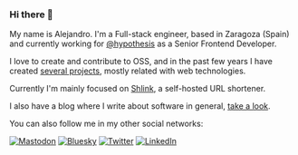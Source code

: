 ### Hi there 👋

My name is Alejandro. I'm a Full-stack engineer, based in Zaragoza (Spain) and currently working for [@hypothesis](https://github.com/hypothesis) as a Senior Frontend Developer.

I love to create and contribute to OSS, and in the past few years I have created [several projects](https://github.com/acelaya?tab=repositories), mostly related with web technologies.

Currently I'm mainly focused on [Shlink](https://shlink.io/), a self-hosted URL shortener.

I also have a blog where I write about software in general, [take a look](https://alejandrocelaya.blog).

You can also follow me in my other social networks:

<a rel="me" href="https://mastodon.social/@acelaya"><img src="https://img.shields.io/static/v1?label=&amp;message=Mastodon&amp;color=6364FF&amp;logo=mastodon&amp;style=for-the-badge&amp;logoColor=white" alt="Mastodon"></a>
[![Bluesky](https://img.shields.io/static/v1?label=&message=Bluesky&color=0285FF&logo=bluesky&style=for-the-badge&logoColor=white)](https://bsky.app/profile/acelaya.bsky.social)
[![Twitter](https://img.shields.io/static/v1?label=&message=Twitter%20%28X%29&color=000000&logo=x&style=for-the-badge&logoColor=white)](https://twitter.com/acelayaa)
[![LinkedIn](https://img.shields.io/static/v1?label=&message=Linkedin&color=0077b5&logo=linkedin&style=for-the-badge&logoColor=white)](https://www.linkedin.com/in/alejandro-celaya-alastrue/)

<!--
**acelaya/acelaya** is a ✨ _special_ ✨ repository because its `README.md` (this file) appears on your GitHub profile.

Here are some ideas to get you started:

- 🔭 I’m currently working on ...
- 🌱 I’m currently learning ...
- 👯 I’m looking to collaborate on ...
- 🤔 I’m looking for help with ...
- 💬 Ask me about ...
- 📫 How to reach me: ...
- 😄 Pronouns: ...
- ⚡ Fun fact: ...
-->
